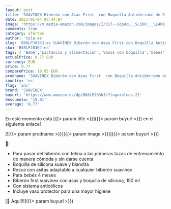 ```yaml
---
layout: post
title: 'SUAVINEX Biberón con Asas First  con Boquilla Antiderrame de Silicona  para Bebés +4 Meses  Color Rosa  150ml'
date: 2023-01-04 07:44:07
image: 'https://m.media-amazon.com/images/I/317--iop9cL._SL500_._SL400_.jpg'
comments: true
category: ofertas
author: 'tole.es'
slug: 'B08LPJ83KJ-es SUAVINEX Biberón con Asas First con Boquilla Antiderrame...'
sku: 'B08LPJ83KJ-es'
tags: [ 'Bebé','Lactancia y alimentación','Vasos con boquilla','bebés','biberón','suavinex','🇪🇸', ]
actualPrice: 8.77 EUR
currency: EUR
price: 8.77
comparePrice: 10.95 EUR
prodname: 'SUAVINEX Biberón con Asas First  con Boquilla Antiderrame de Silicona  para Bebés +4 Meses  Color Rosa  150ml'
country: 'es'
flag: '🇪🇸'
brand: 'SUAVINEX'
buyurl: 'https://www.amazon.es/dp/B08LPJ83KJ/?tag=tolees-21'
descuento: '19.91'
average: '8.77'
---
```


En este momento está [{{< param title >}}]({{< param buyurl >}}) en el siguiente enlace!

[![{{< param prodname >}}]({{< param image >}})]({{< param buyurl >}})

🔎:

- Para pasar del biberón con tetina a las primeras tazas de entrenamiento de manera cómoda y sin darse cuenta
- Boquilla de silicona suave y blandita
- Rosca con asitas adaptable a cualquier biberón suavinex
- Para bebés 4 meses
- Biberón first suavinex con asas y boquilla de silicona, 150 ml
- Con sistema anticólicos
- Incluye vaso protector para una mayor higiene

[🛒 Aquí!!!]({{< param buyurl >}})
